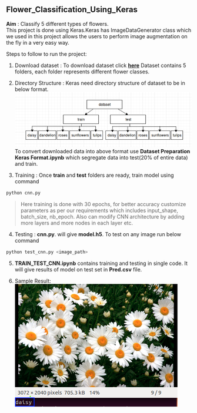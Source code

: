 ## Flower_Classification_Using_Keras
**Aim** : Classify 5 different types of flowers.<br>
This project is done using Keras.Keras has ImageDataGenerator class which we used in this project allows the users to perform image augmentation on the fly in a very easy way. 

Steps to follow to run the project:<br>
1. Download dataset : To download dataset click **[here](http://download.tensorflow.org/example_images/flower_photos.tgz)** 
Dataset contains 5 folders, each folder represents different flower classes.

2. Directory Structure : Keras need directory structure of dataset to be in below format.<br>
 ![Dataset Fromat](save.png)<br>
To convert downloaded data into above format use **Dataset Preparation Keras Format.ipynb** which segregate data into test(20% of entire data) and train.<br>

3. Training : Once **train** and **test** folders are ready, train model using command
```python
python cnn.py
```
> Here training is done with 30 epochs, for better accuracy customize parameters as per our requirements which includes input_shape, batch_size, nb_epoch. Also can modify CNN architecture by adding more layers and more nodes in each layer etc.<br>

4. Testing : **cnn.py**. will give **model.h5**. To test on any image run below command
```python
python test_cnn.py <image_path>
```
5. **TRAIN_TEST_CNN.ipynb** contains training and testing in single code. It will give results of model on test set in **Pred.csv** file.<br>

5. Sample Result:<br>
![Result](result.png)<br>



